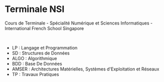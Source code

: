 # Terminale NSI
Cours de Terminale - Spécialité Numérique et Sciences Informatiques -
International French School Singapore

<br>

- LP : Langage et Programmation
- SD : Structures de Données
- ALGO : Algorithmique
- BDD : Base De Données
- AMSER : Architectures Matérielles, Systèmes d'Exploitation et Réseaux
- TP : Travaux Pratiques
